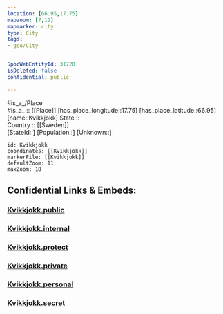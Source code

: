 ```yaml
---
location: [66.95,17.75] 
mapzoom: [7,12] 
mapmarker: city 
type: City
tags:
- geo/City


SpocWebEntityId: 31720
isDeleted: false
confidential: public

---
```

#is_a_/Place  
#is_a_ :: [[Place]] 
[has_place_longitude::17.75] 
[has_place_latitude::66.95] 
[name::Kvikkjokk] 
State ::  
Country :: [[Sweden]]  
[StateId::] 
[Population::] 
[Unknown::] 


```leaflet
id: Kvikkjokk
coordinates: [[Kvikkjokk]] 
markerFile: [[Kvikkjokk]] 
defaultZoom: 11 
maxZoom: 18
```


## Confidential Links & Embeds: 

### [Kvikkjokk.public](/_public/\Earth\Continent\Europe\Europe~North\Sweden\Provinces~Sweden\Norrbotten\CityKvikkjokk.public.md) 

### [Kvikkjokk.internal](/_internal/\Earth\Continent\Europe\Europe~North\Sweden\Provinces~Sweden\Norrbotten\CityKvikkjokk.internal.md) 

### [Kvikkjokk.protect](/_protect/\Earth\Continent\Europe\Europe~North\Sweden\Provinces~Sweden\Norrbotten\CityKvikkjokk.protect.md) 

### [Kvikkjokk.private](/_private/\Earth\Continent\Europe\Europe~North\Sweden\Provinces~Sweden\Norrbotten\CityKvikkjokk.private.md) 

### [Kvikkjokk.personal](/_personal/\Earth\Continent\Europe\Europe~North\Sweden\Provinces~Sweden\Norrbotten\CityKvikkjokk.personal.md) 

### [Kvikkjokk.secret](/_secret/\Earth\Continent\Europe\Europe~North\Sweden\Provinces~Sweden\Norrbotten\CityKvikkjokk.secret.md)


